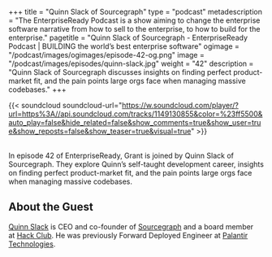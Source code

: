 +++
title = "Quinn Slack of Sourcegraph"
type = "podcast"
metadescription = "The EnterpriseReady Podcast is a show aiming to change the enterprise software narrative from how to sell to the enterprise, to how to build for the enterprise."
pagetitle = "Quinn Slack of Sourcegraph - EnterpriseReady Podcast | BUILDING the world’s best enterprise software"
ogimage = "/podcast/images/ogimages/episode-42-og.png"
image = "/podcast/images/episodes/quinn-slack.jpg"
weight = "42"
description = "Quinn Slack of Sourcegraph discusses insights on finding perfect product-market fit, and the pain points large orgs face when managing massive codebases."
+++

{{< soundcloud soundcloud-url="https://w.soundcloud.com/player/?url=https%3A//api.soundcloud.com/tracks/1149130855&color=%23ff5500&auto_play=false&hide_related=false&show_comments=true&show_user=true&show_reposts=false&show_teaser=true&visual=true" >}}

\
In episode 42 of EnterpriseReady, Grant is joined by Quinn Slack of Sourcegraph. They explore Quinn’s self-taught development career, insights on finding perfect product-market fit, and the pain points large orgs face when managing massive codebases.

## About the Guest 

[Quinn Slack](https://twitter.com/sqs) is CEO and co-founder of [Sourcegraph](https://sourcegraph.com/) and a board member at [Hack Club](https://hackclub.com/). He was previously Forward Deployed Engineer at [Palantir Technologies](https://www.palantir.com/).